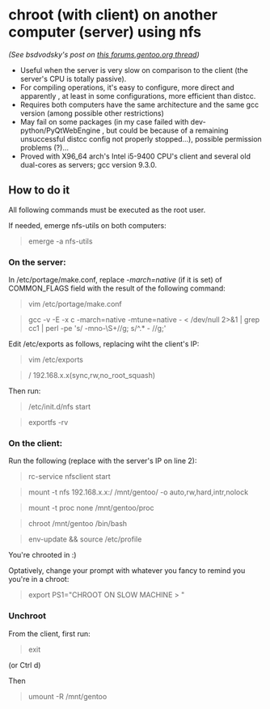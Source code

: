 # chroot (with client) on another computer (server) using nfs
*(See bsdvodsky's post on [this forums.gentoo.org thread](https://forums.gentoo.org/viewtopic-p-2408037.html))*

* Useful when the server is very slow on comparison to the client (the server's CPU is totally passive).
* For compiling operations, it's easy to configure, more direct and apparently , at least in some configurations, more efficient than distcc.
* Requires both computers have the same architecture and the same gcc version (among possible other restrictions)
* May fail on some packages (in my case failed with dev-python/PyQtWebEngine , but could be because of a remaining unsuccessful  distcc config not properly stopped...), possible permission problems (?)...
* Proved with X96_64 arch's Intel i5-9400 CPU's client and several old dual-cores as servers; gcc version 9.3.0.

## How to do it

All following commands must be executed as the root user.

If needed, emerge nfs-utils on both computers:
>emerge -a nfs-utils

### On the server:

In /etc/portage/make.conf, replace *-march=native* (if it is set) of COMMON_FLAGS field with the result of the following command:

>vim /etc/portage/make.conf

>gcc -v -E -x c -march=native -mtune=native - < /dev/null 2>&1 | grep cc1 | perl -pe 's/ -mno-\S+//g; s/^.* - //g;'

Edit /etc/exports as follows, replacing wiht the client's IP:

>vim  /etc/exports

> /        192.168.x.x(sync,rw,no_root_squash)

Then run:

>/etc/init.d/nfs start

>exportfs -rv


### On the client:

Run the following (replace with the server's IP on line 2):

>rc-service nfsclient start

>mount -t nfs 192.168.x.x:/ /mnt/gentoo/ -o auto,rw,hard,intr,nolock

>mount -t proc none /mnt/gentoo/proc

>chroot /mnt/gentoo /bin/bash

>env-update && source /etc/profile

You're chrooted in :)

Optatively, change your prompt with whatever you fancy to remind you you're in a chroot:

>export PS1="CHROOT ON SLOW MACHINE > "


### Unchroot

From the client, first run:

> exit

(or Ctrl d)

Then

>umount -R /mnt/gentoo

